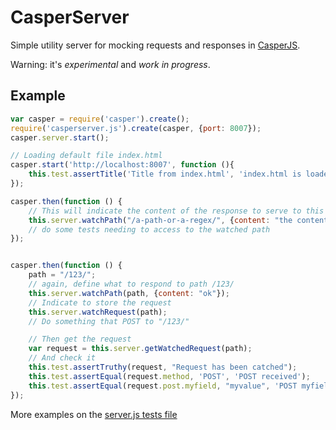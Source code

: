 # CasperServer

Simple utility server for mocking requests and responses in [CasperJS](http://casperjs.org/).

Warning: it's *experimental* and *work in progress*.

## Example

```javascript
var casper = require('casper').create();
require('casperserver.js').create(casper, {port: 8007});
casper.server.start();

// Loading default file index.html
casper.start('http://localhost:8007', function (){
    this.test.assertTitle('Title from index.html', 'index.html is loaded and title is correct');
});

casper.then(function () {
    // This will indicate the content of the response to serve to this path
    this.server.watchPath("/a-path-or-a-regex/", {content: "the content of the response"});
    // do some tests needing to access to the watched path
});


casper.then(function () {
    path = "/123/";
    // again, define what to respond to path /123/
    this.server.watchPath(path, {content: "ok"});
    // Indicate to store the request
    this.server.watchRequest(path);
    // Do something that POST to "/123/"

    // Then get the request
    var request = this.server.getWatchedRequest(path);
    // And check it
    this.test.assertTruthy(request, "Request has been catched");
    this.test.assertEqual(request.method, 'POST', 'POST received');
    this.test.assertEqual(request.post.myfield, "myvalue", 'POST myfield value is correct');
});

```

More examples on the [server.js tests file](https://github.com/yohanboniface/casperserver/blob/master/tests/casperserver.js)
